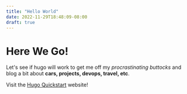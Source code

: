 ```yaml
---
title: "Hello World"
date: 2022-11-29T18:48:09-08:00
draft: true
---
```



# Here We Go!

Let's see if hugo will work to get me off my *procrastinating buttocks* and blog a bit about **cars, 
projects, devops, travel, etc**.

Visit the [Hugo Quickstart](https://gohugo.io/getting-started/quick-start/) website!

